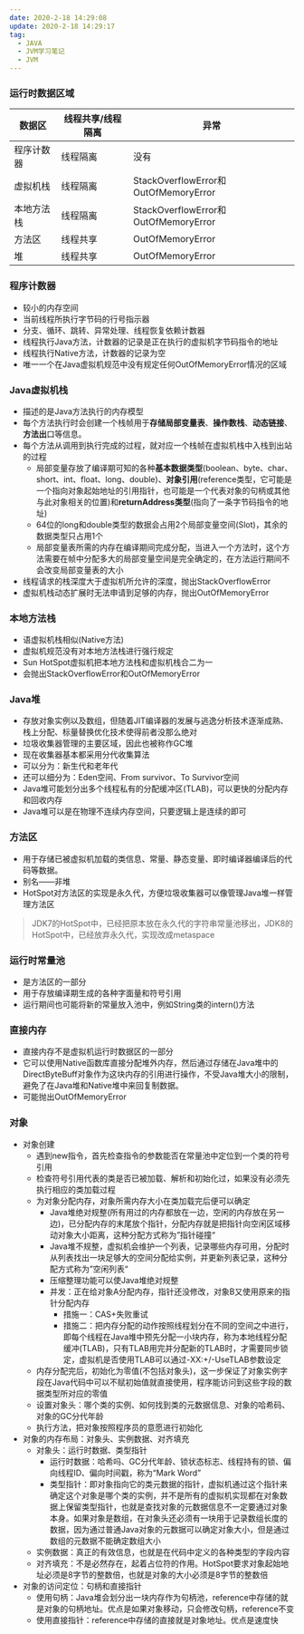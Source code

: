 ```yaml
---
date: 2020-2-18 14:29:08
update: 2020-2-18 14:29:17
tag: 
  - JAVA
  - JVM学习笔记
  - JVM
---
```




### 运行时数据区域

| 数据区     | 线程共享/线程隔离 | 异常                                 |
| ---------- | ----------------- | ------------------------------------ |
| 程序计数器 | 线程隔离          | 没有                                 |
| 虚拟机栈   | 线程隔离          | StackOverflowError和OutOfMemoryError |
| 本地方法栈 | 线程隔离          | StackOverflowError和OutOfMemoryError |
| 方法区     | 线程共享          | OutOfMemoryError                     |
| 堆         | 线程共享          | OutOfMemoryError                     |

### 程序计数器

- 较小的内存空间
- 当前线程所执行字节码的行号指示器
- 分支、循环、跳转、异常处理、线程恢复依赖计数器
- 线程执行Java方法，计数器的记录是正在执行的虚拟机字节码指令的地址
- 线程执行Native方法，计数器的记录为空
- 唯一一个在Java虚拟机规范中没有规定任何OutOfMemoryError情况的区域

### Java虚拟机栈

- 描述的是Java方法执行的内存模型
- 每个方法执行时会创建一个栈帧用于**存储局部变量表**、**操作数栈**、**动态链接**、**方法出**口等信息。
- 每个方法从调用到执行完成的过程，就对应一个栈帧在虚拟机栈中入栈到出站的过程
  - 局部变量存放了编译期可知的各种**基本数据类型**(boolean、byte、char、short、int、float、long、double)、**对象引用**(reference类型，它可能是一个指向对象起始地址的引用指针，也可能是一个代表对象的句柄或其他与此对象相关的位置)和**returnAddress类型**(指向了一条字节码指令的地址)
  - 64位的long和double类型的数据会占用2个局部变量空间(Slot)，其余的数据类型只占用1个
  - 局部变量表所需的内存在编译期间完成分配，当进入一个方法时，这个方法需要在帧中分配多大的局部变量空间是完全确定的，在方法运行期间不会改变局部变量表的大小
- 线程请求的栈深度大于虚拟机所允许的深度，抛出StackOverflowError
- 虚拟机栈动态扩展时无法申请到足够的内存，抛出OutOfMemoryError

### 本地方法栈

- 语虚拟机栈相似(Native方法)
- 虚拟机规范没有对本地方法栈进行强行规定
- Sun HotSpot虚拟机把本地方法栈和虚拟机栈合二为一
- 会抛出StackOverflowError和OutOfMemoryError

### Java堆

- 存放对象实例以及数组，但随着JIT编译器的发展与逃逸分析技术逐渐成熟、栈上分配、标量替换优化技术使得前者没那么绝对
- 垃圾收集器管理的主要区域，因此也被称作GC堆
- 现在收集器基本都采用分代收集算法
- 可以分为：新生代和老年代
- 还可以细分为：Eden空间、From survivor、To Survivor空间
- Java堆可能划分出多个线程私有的分配缓冲区(TLAB)，可以更快的分配内存和回收内存
- Java堆可以是在物理不连续内存空间，只要逻辑上是连续的即可

### 方法区

- 用于存储已被虚拟机加载的类信息、常量、静态变量、即时编译器编译后的代码等数据。
- 别名——非堆
- HotSpot对方法区的实现是永久代，方便垃圾收集器可以像管理Java堆一样管理方法区

> JDK7的HotSpot中，已经把原本放在永久代的字符串常量池移出，JDK8的HotSpot中，已经放弃永久代，实现改成metaspace

### 运行时常量池

- 是方法区的一部分
- 用于存放编译期生成的各种字面量和符号引用
- 运行期间也可能将新的常量放入池中，例如String类的intern()方法

### 直接内存

- 直接内存不是虚拟机运行时数据区的一部分
- 它可以使用Native函数库直接分配堆外内存，然后通过存储在Java堆中的DirectByteBuff对象作为这块内存的引用进行操作，不受Java堆大小的限制，避免了在Java堆和Native堆中来回复制数据。
- 可能抛出OutOfMemoryError

### 对象

- 对象创建
  - 遇到new指令，首先检查指令的参数能否在常量池中定位到一个类的符号引用
  - 检查符号引用代表的类是否已被加载、解析和初始化过，如果没有必须先执行相应的类加载过程
  - 为对象分配内存，对象所需内存大小在类加载完后便可以确定
    - Java堆绝对规整(所有用过的内存都放在一边，空闲的内存放在另一边)，已分配内存的末尾放个指针，分配内存就是把指针向空闲区域移动对象大小距离，这种分配方式称为”指针碰撞“
    - Java堆不规整，虚拟机会维护一个列表，记录哪些内存可用，分配时从列表找出一块足够大的空间分配给实例，并更新列表记录，这种分配方式称为”空闲列表“
    - 压缩整理功能可以使Java堆绝对规整
    - 并发：正在给对象A分配内存，指针还没修改，对象B又使用原来的指针分配内存
      - 措施一：CAS+失败重试
      - 措施二：把内存分配的动作按照线程划分在不同的空间之中进行，即每个线程在Java堆中预先分配一小块内存，称为本地线程分配缓冲(TLAB)，只有TLAB用完并分配新的TLAB时，才需要同步锁定，虚拟机是否使用TLAB可以通过-XX:+/-UseTLAB参数设定
  - 内存分配完后，初始化为零值(不包括对象头)，这一步保证了对象实例字段在Java代码中可以不赋初始值就直接使用，程序能访问到这些字段的数据类型所对应的零值
  - 设置对象头：哪个类的实例、如何找到类的元数据信息、对象的哈希码、对象的GC分代年龄
  - 执行<init>方法，把对象按照程序员的意愿进行初始化
- 对象的内存布局：对象头、实例数据、对齐填充
  - 对象头：运行时数据、类型指针
    - 运行时数据：哈希吗、GC分代年龄、锁状态标志、线程持有的锁、偏向线程ID、偏向时间戳，称为“Mark Word”
    - 类型指针：即对象指向它的类元数据的指针，虚拟机通过这个指针来确定这个对象是哪个类的实例，并不是所有的虚拟机实现都在对象数据上保留类型指针，也就是查找对象的元数据信息不一定要通过对象本身。如果对象是数组，在对象头还必须有一块用于记录数组长度的数据，因为通过普通Java对象的元数据可以确定对象大小，但是通过数组的元数据不能确定数组大小
  - 实例数据：真正的有效信息，也就是在代码中定义的各种类型的字段内容
  - 对齐填充：不是必然存在，起着占位符的作用。HotSpot要求对象起始地址必须是8字节的整数倍，也就是对象的大小必须是8字节的整数倍
- 对象的访问定位：句柄和直接指针
  - 使用句柄：Java堆会划分出一块内存作为句柄池，reference中存储的就是对象的句柄地址。优点是如果对象移动，只会修改句柄，reference不变
  - 使用直接指针：reference中存储的直接就是对象地址。优点是速度快

